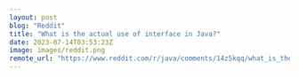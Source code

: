 ```yaml
---
layout: post
blog: "Reddit"
title: "What is the actual use of interface in Java?"
date: 2023-07-14T03:53:23Z
image: images/reddit.png
remote_url: "https://www.reddit.com/r/java/comments/14z5kqq/what_is_the_actual_use_of_interface_in_java/"
---
```

